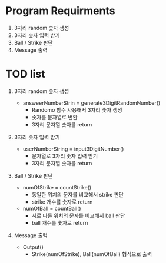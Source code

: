 # Program Requirments

1. 3자리 random 숫자 생성
2. 3자리 숫자 입력 받기
3. Ball / Strike 판단
4. Message 출력

# TOD list

1. 3자리 random 숫자 생성
    - answeerNumberStrin = generate3DigitRandomNumber()
        - Randomo 함수 사용해서 3자리 숫자 생성
        - 숫자를 문자열로 변환
        - 3자리 문자열 숫자를 return

2. 3자리 숫자 입력 받기
    - userNumberString = input3DigitNumber()
        - 문자열로 3자리 숫자 입력 받기
        - 3자리 문자열 숫자를 return

3. Ball / Strike 판단
    - numOfStrike = countStrike()
        - 동일한 위치의 문자를 비교해서 strike 판단
        - strike 개수를 숫자로 return
    - numOfBall = countBall()
        - 서로 다른 위치의 문자를 비교해서 ball 판단
        - ball 개수를 숫자로 return

4. Message 출력
    - Output()
        - Strike(numOfStrike), Ball(numOfBall) 형식으로 출력